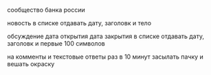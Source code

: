 сообщество банка россии

новость
    в списке отдавать дату, заголовк и тело

обсуждение
    дата открытия
    дата закрытия
    в списке отдавать дату, заголовк и первые 100 символов

на комменты и текстовые ответы
    раз в 10 минут засылать пачку и вешать окраску
